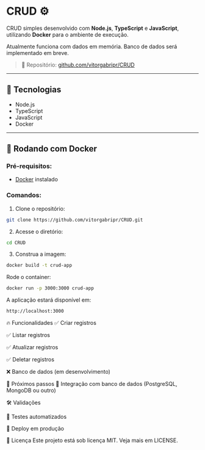 # CRUD ⚙️

CRUD simples desenvolvido com **Node.js**, **TypeScript** e **JavaScript**, utilizando **Docker** para o ambiente de execução.

Atualmente funciona com dados em memória. Banco de dados será implementado em breve.

> 🔗 Repositório: [github.com/vitorgabripr/CRUD](https://github.com/vitorgabripr/CRUD)

---

## 🚀 Tecnologias

- Node.js
- TypeScript
- JavaScript
- Docker

---

## 🐳 Rodando com Docker

### Pré-requisitos:

- [Docker](https://www.docker.com/) instalado

### Comandos:

1. Clone o repositório:

```bash
git clone https://github.com/vitorgabripr/CRUD.git
```
2. Acesse o diretório:
```bash
cd CRUD
```
3. Construa a imagem:
```bash
docker build -t crud-app
```
Rode o container:

```bash
docker run -p 3000:3000 crud-app
```
A aplicação estará disponível em:
```bash
http://localhost:3000
```
🔥 Funcionalidades
✅ Criar registros

✅ Listar registros

✅ Atualizar registros

✅ Deletar registros

❌ Banco de dados (em desenvolvimento)

📌 Próximos passos
🔗 Integração com banco de dados (PostgreSQL, MongoDB ou outro)

🛠️ Validações

🧪 Testes automatizados

🚀 Deploy em produção

📄 Licença
Este projeto está sob licença MIT. Veja mais em LICENSE.
